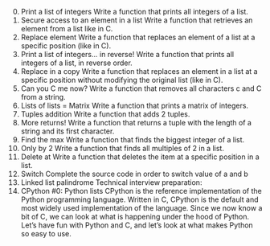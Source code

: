 0. Print a list of integers
Write a function that prints all integers of a list.</br>
1. Secure access to an element in a list
Write a function that retrieves an element from a list like in C.</br>
2. Replace element
Write a function that replaces an element of a list at a specific position (like in C).</br>
3. Print a list of integers... in reverse!
Write a function that prints all integers of a list, in reverse order.</br>
4. Replace in a copy
Write a function that replaces an element in a list at a specific position without modifying the original list (like in C).</br>
5. Can you C me now?
Write a function that removes all characters c and C from a string.</br>
6. Lists of lists = Matrix
Write a function that prints a matrix of integers.</br>
7. Tuples addition
Write a function that adds 2 tuples.</br>
8. More returns!
Write a function that returns a tuple with the length of a string and its first character.</br>
9. Find the max
Write a function that finds the biggest integer of a list.</br>
10. Only by 2
Write a function that finds all multiples of 2 in a list.</br>
11. Delete at
Write a function that deletes the item at a specific position in a list.</br>
12. Switch
Complete the source code in order to switch value of a and b</br>
13. Linked list palindrome
Technical interview preparation:</br>
14. CPython #0: Python lists
CPython is the reference implementation of the Python programming language. Written in C, CPython is the default and most widely used implementation of the language. Since we now know a bit of C, we can look at what is happening under the hood of Python. 
Let’s have fun with Python and C, and let’s look at what makes Python so easy to use.</br>
